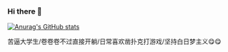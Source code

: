 ### Hi there 👋
[![Anurag's GitHub stats](https://github-readme-stats.vercel.app/api?username=MarchPhantasia&show_icons=true&count_private=true)](https://github.com/anuraghazra/github-readme-stats)

 苦逼大学生/卷卷卷不过直接开躺/日常喜欢凿扑克打游戏/坚持白日梦主义😋😋
 
<!--
**Cherrling/Cherrling** is a ✨ _special_ ✨ repository because its `README.md` (this file) appears on your GitHub profile.

Here are some ideas to get you started:

- 🔭 I’m currently working on ...
- 🌱 I’m currently learning ...
- 👯 I’m looking to collaborate on ...
- 🤔 I’m looking for help with ...
- 💬 Ask me about ...
- 📫 How to reach me: ...
- 😄 Pronouns: ...
- ⚡ Fun fact: ...
-->
